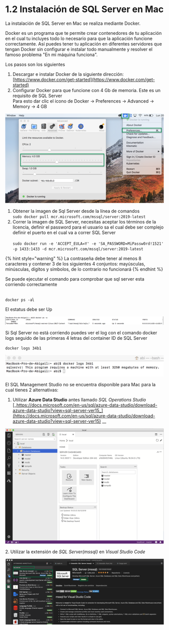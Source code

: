 # 1.2 Instalación de SQL Server en Mac

La instalación de SQL Server en Mac se realiza mediante Docker.&#x20;

Docker es un programa que te permite crear contenedores de tu aplicación en el cual tu incluyes todo lo necesario para que la aplicación funcione correctamente. Así puedes tener tu aplicación en diferentes servidores que tengan Docker sin configurar e instalar todo manualmente y resolver el famoso problema  "En mi máquina funciona".

Los pasos son los siguientes

1. Descargar e instalar Docker de la siguiente dirección: [https://www.docker.com/get-started](https://www.docker.com/get-started)
2. Configurar Docker para que funcione con 4 Gb de memoria. Este es un requisito de SQL Server\
   Para esto dar clic el icono de Docker -> Preferences -> Advanced -> Memory -> 4 GB&#x20;

![](<../.gitbook/assets/docker (1).png>)

1. Obtener la imagen de Sql Server desde  la línea de comandos\
   `sudo docker pull mcr.microsoft.com/mssql/server:2019-latest`
2. Correr la imagen de SQL Server, necesitas aceptar los términos de la licencia, definir el password para el usuario sa el cual debe ser complejo definir el puerto en el cual va a correr SQL Server\
   \
   `sudo docker run -e 'ACCEPT_EULA=Y' -e 'SA_PASSWORD=MiPassw0rd!1521' -p 1433:1433 -d mcr.microsoft.com/mssql/server:2019-latest`&#x20;

{% hint style="warning" %}
La contraseña debe tener al menos 8 caracteres y contener  3 de los siguientes 4 conjuntos: mayúsculas, minúsculas, dígitos y símbolos, de lo contrario no funcionará
{% endhint %}

Se puede ejecutar el comando para comprobar que sql server esta corriendo correctamente

\
`docker ps -a`\


El estatus debe ser Up&#x20;

![](../.gitbook/assets/docker-ps.png)

Si Sql Server no está corriendo puedes ver el log con el comando docker logs seguido de las primeras 4 letras del container ID de SQL Server

`docker logs 34b1`

![](../.gitbook/assets/error.png)

El SQL Management Studio no se encuentra disponible para Mac para la cual tienes 2 alternativas:&#x20;

1. Utilizar **Azure Data Studio** antes llamado _SQL Operations Studio_ [_https://docs.microsoft.com/en-us/sql/azure-data-studio/download-azure-data-studio?view=sql-server-ver15_](https://docs.microsoft.com/en-us/sql/azure-data-studio/download-azure-data-studio?view=sql-server-ver15) __&#x20;

![](<../.gitbook/assets/image (63).png>)

2\. Utilizar la extensión de _SQL Server(mssql)_ en _Visual Studio Code_

![Figura 2.1.3 Obtener la extensión de SQL Server para Visual Studio Code](../.gitbook/assets/extensionSql.png)
